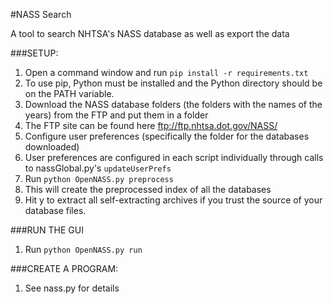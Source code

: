 #NASS Search

A tool to search NHTSA's NASS database as well as export the data

###SETUP:

1. Open a command window and run `pip install -r requirements.txt`
 1. To use pip, Python must be installed and the Python directory should be on the PATH variable.
2. Download the NASS database folders (the folders with the names of the years) from the FTP and put them in a folder
 1. The FTP site can be found here ftp://ftp.nhtsa.dot.gov/NASS/
3. Configure user preferences (specifically the folder for the databases downloaded)
 1. User preferences are configured in each script individually through calls to nassGlobal.py's `updateUserPrefs`
4. Run `python OpenNASS.py preprocess`
 1. This will create the preprocessed index of all the databases
 2. Hit y to extract all self-extracting archives if you trust the source of your database files.

###RUN THE GUI

1. Run `python OpenNASS.py run`

###CREATE A PROGRAM:

1. See nass.py for details
